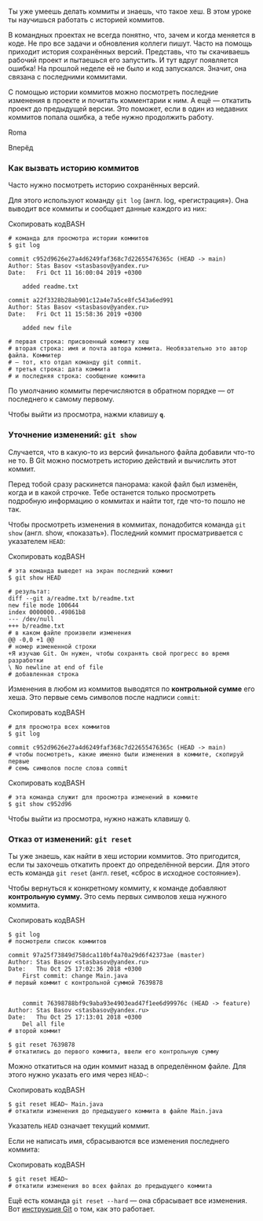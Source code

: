 Ты уже умеешь делать коммиты и знаешь, что такое хеш. В этом уроке ты научишься работать с историей коммитов.

В командных проектах не всегда понятно, что, зачем и когда меняется в коде. Не про все задачи и обновления коллеги пишут. Часто на помощь приходит история сохранённых версий. Представь, что ты скачиваешь рабочий проект и пытаешься его запустить. И тут вдруг появляется ошибка! На прошлой неделе её не было и код запускался. Значит, она связана с последними коммитами.

С помощью истории коммитов можно посмотреть последние изменения в проекте и почитать комментарии к ним. А ещё — откатить проект до предыдущей версии. Это поможет, если в один из недавних коммитов попала ошибка, а тебе нужно продолжить работу.

Roma

Вперёд

### Как вызвать историю коммитов

Часто нужно посмотреть историю сохранённых версий.

Для этого используют команду `git log` (англ. log, «регистрация»). Она выводит все коммиты и сообщает данные каждого из них:

Скопировать кодBASH

```
# команда для просмотра истории коммитов
$ git log

commit c952d9626e27a4d6249faf368c7d22655476365c (HEAD -> main)
Author: Stas Basov <stasbasov@yandex.ru>
Date:   Fri Oct 11 16:00:04 2019 +0300

    added readme.txt

commit a22f3328b28ab901c12a4e7a5ce8fc543a6ed991
Author: Stas Basov <stasbasov@yandex.ru>
Date:   Fri Oct 11 15:58:36 2019 +0300

    added new file

# первая строка: присвоенный коммиту хеш 
# вторая строка: имя и почта автора коммита. Необязательно это автор файла. Коммитер
# — тот, кто отдал команду git commit. 
# третья строка: дата коммита
# и последняя строка: сообщение коммита 
```

По умолчанию коммиты перечисляются в обратном порядке — от последнего к самому первому.

Чтобы выйти из просмотра, нажми клавишу **`q`**.

### Уточнение изменений: `git show`

Случается, что в какую-то из версий финального файла добавили что-то не то. В Git можно посмотреть историю действий и вычислить этот коммит.

Перед тобой сразу раскинется панорама: какой файл был изменён, когда и в какой строчке. Тебе останется только просмотреть подробную информацию о коммитах и найти тот, где что-то пошло не так.

Чтобы просмотреть изменения в коммитах, понадобится команда `git show` (англ. show, «показать»). Последний коммит просматривается с указателем `HEAD`:

Скопировать кодBASH

```
# эта команда выведет на экран последний коммит
$ git show HEAD

# результат:
diff --git a/readme.txt b/readme.txt
new file mode 100644
index 0000000..49861b8
--- /dev/null
+++ b/readme.txt
# в каком файле произвели изменения
@@ -0,0 +1 @@
# номер измененной строки
+Я изучаю Git. Он нужен, чтобы сохранять свой прогресс во время разработки
\ No newline at end of file
# добавленная строка 
```

Изменения в любом из коммитов выводятся по **контрольной сумме** его хеша. Это первые семь символов после надписи `commit`:

Скопировать кодBASH

```
# для просмотра всех коммитов
$ git log

commit c952d9626e27a4d6249faf368c7d22655476365c (HEAD -> main)
# чтобы посмотреть, какие именно были изменения в коммите, скопируй первые 
# семь символов после слова commit  
```

Скопировать кодBASH

```
# эта команда служит для просмотра изменений в коммите
$ git show c952d96 
```

Чтобы выйти из просмотра, нужно нажать клавишу `Q`.

### Отказ от изменений: `git reset`

Ты уже знаешь, как найти в хеш истории коммитов. Это пригодится, если ты захочешь откатить проект до определённой версии. Для этого есть команда `git reset` (англ. reset, «сброс в исходное состояние»).

Чтобы вернуться к конкретному коммиту, к команде добавляют **контрольную сумму.** Это семь первых символов хеша нужного коммита.

Скопировать кодBASH

```
$ git log 
# посмотрели список коммитов

commit 97a25f73849d758dca110bf4a70a29d6f42373ae (master)
Author: Stas Basov <stasbasov@yandex.ru>
Date:   Thu Oct 25 17:02:36 2018 +0300
    First commit: change Main.java
# первый коммит с контрольной суммой 7639878


    commit 76398788bf9c9aba93e4903ead47f1ee6d99976c (HEAD -> feature)
Author: Stas Basov <stasbasov@yandex.ru>
Date:   Thu Oct 25 17:13:01 2018 +0300
    Del all file
# второй коммит

$ git reset 7639878
# откатились до первого коммита, ввели его контрольную сумму 
```

Можно откатиться на один коммит назад в определённом файле. Для этого нужно указать его имя через `HEAD~`:

Скопировать кодBASH

```
$ git reset HEAD~ Main.java
# откатили изменения до предыдушего коммита в файле Main.java 
```

Указатель `HEAD` означает текущий коммит.

Если не написать имя, сбрасываются все изменения последнего коммита:

Скопировать кодBASH

```
$ git reset HEAD~
# откатили изменения во всех файлах до предыдущего коммита 
```

Ещё есть команда `git reset --hard` — она сбрасывает все изменения. Вот [инструкция Git](https://git-scm.com/book/ru/v2/%D0%98%D0%BD%D1%81%D1%82%D1%80%D1%83%D0%BC%D0%B5%D0%BD%D1%82%D1%8B-Git-%D0%A0%D0%B0%D1%81%D0%BA%D1%80%D1%8B%D1%82%D0%B8%D0%B5-%D1%82%D0%B0%D0%B9%D0%BD-reset) о том, как это работает.